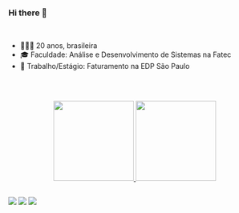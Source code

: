 ### Hi there 👋

<br>


- 👩🏽‍🎓 20 anos, brasileira
- 🎓 Faculdade: Análise e Desenvolvimento de Sistemas na Fatec
- 💼 Trabalho/Estágio: Faturamento na EDP São Paulo 

<br>

##

<div align="center">
  <a href="https://github.com/Sarah781">
  <img height="160em" src="https://github-readme-stats.vercel.app/api?username=Sarah781&show_icons=true&theme=dracula&include_all_commits=true&count_private=true"/>
  <img height="160em" src="https://github-readme-stats.vercel.app/api/top-langs/?username=Sarah781&layout=compact&langs_count=7&theme=dracula"/>
</div>
  
   ##
 
<div> 
  <a href="https://www.instagram.com/_sarah_santana_/" target="_blank"><img src="https://img.shields.io/badge/-Instagram-%23E4405F?style=for-the-badge&logo=instagram&logoColor=white" target="_blank"></a>
  <a href = "mailto:sarah7bvs@gmail.com"><img src="https://img.shields.io/badge/Gmail-D14836?style=for-the-badge&logo=gmail&logoColor=white" target="_blank"></a>
  <a href="https://www.linkedin.com/in/sarah-santana-843394200/" target="_blank"><img src="https://img.shields.io/badge/-LinkedIn-%230077B5?style=for-the-badge&logo=linkedin&logoColor=white" target="_blank"></a> 
</div>
